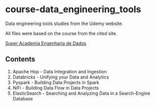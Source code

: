 # course-data_engineering_tools

Data engineering tools studies from the Udemy website.

All files were based on the course from the cited site.

[Super Academia Engenharia de Dados](https://www.udemy.com/course/academia-engenharia-de-dados/)

## Contents

1. Apache Hop - Data Integration and Ingestion
2. Databricks - Unifying your Data and Analytics
3. Pyspark - Building Data Projects in Spark
4. NiFi - Building Data Flow in Data Projects
5. ElasticSearch - Searching and Analyzing Data in a Search-Engine Database
